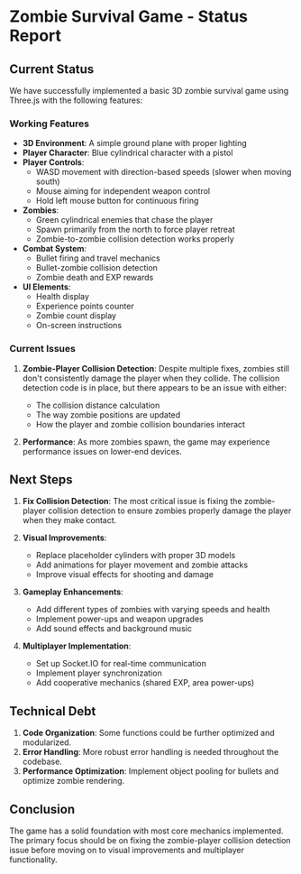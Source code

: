 # Zombie Survival Game - Status Report

## Current Status

We have successfully implemented a basic 3D zombie survival game using Three.js with the following features:

### Working Features
- **3D Environment**: A simple ground plane with proper lighting
- **Player Character**: Blue cylindrical character with a pistol
- **Player Controls**: 
  - WASD movement with direction-based speeds (slower when moving south)
  - Mouse aiming for independent weapon control
  - Hold left mouse button for continuous firing
- **Zombies**: 
  - Green cylindrical enemies that chase the player
  - Spawn primarily from the north to force player retreat
  - Zombie-to-zombie collision detection works properly
- **Combat System**:
  - Bullet firing and travel mechanics
  - Bullet-zombie collision detection
  - Zombie death and EXP rewards
- **UI Elements**:
  - Health display
  - Experience points counter
  - Zombie count display
  - On-screen instructions

### Current Issues
1. **Zombie-Player Collision Detection**: Despite multiple fixes, zombies still don't consistently damage the player when they collide. The collision detection code is in place, but there appears to be an issue with either:
   - The collision distance calculation
   - The way zombie positions are updated
   - How the player and zombie collision boundaries interact

2. **Performance**: As more zombies spawn, the game may experience performance issues on lower-end devices.

## Next Steps

1. **Fix Collision Detection**: The most critical issue is fixing the zombie-player collision detection to ensure zombies properly damage the player when they make contact.

2. **Visual Improvements**:
   - Replace placeholder cylinders with proper 3D models
   - Add animations for player movement and zombie attacks
   - Improve visual effects for shooting and damage

3. **Gameplay Enhancements**:
   - Add different types of zombies with varying speeds and health
   - Implement power-ups and weapon upgrades
   - Add sound effects and background music

4. **Multiplayer Implementation**:
   - Set up Socket.IO for real-time communication
   - Implement player synchronization
   - Add cooperative mechanics (shared EXP, area power-ups)

## Technical Debt

1. **Code Organization**: Some functions could be further optimized and modularized.
2. **Error Handling**: More robust error handling is needed throughout the codebase.
3. **Performance Optimization**: Implement object pooling for bullets and optimize zombie rendering.

## Conclusion

The game has a solid foundation with most core mechanics implemented. The primary focus should be on fixing the zombie-player collision detection issue before moving on to visual improvements and multiplayer functionality. 